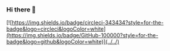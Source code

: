 ### Hi there 👋
[![https://img.shields.io/badge/circleci-343434?style=for-the-badge&logo=circleci&logoColor=white](https://img.shields.io/badge/GitHub-100000?style=for-the-badge&logo=github&logoColor=white)](../../)

<!--
**timoluxinne/timoluxinne** is a ✨ _special_ ✨ repository because its `README.md` (this file) appears on your GitHub profile.

Here are some ideas to get you started:

- 🔭 I’m currently working on ...
- 🌱 I’m currently learning ...
- 👯 I’m looking to collaborate on ...
- 🤔 I’m looking for help with ...
- 💬 Ask me about ...
- 📫 How to reach me: ...
- 😄 Pronouns: ...
- ⚡ Fun fact: ...
-->
